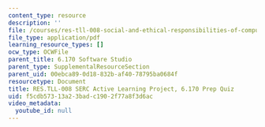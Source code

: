 ```yaml
---
content_type: resource
description: ''
file: /courses/res-tll-008-social-and-ethical-responsibilities-of-computing-serc-fall-2021/f5cdb57313a23badc1902f77a8f3d6ac_MITRESTLL-008F21-6170quiz.pdf
file_type: application/pdf
learning_resource_types: []
ocw_type: OCWFile
parent_title: 6.170 Software Studio
parent_type: SupplementalResourceSection
parent_uid: 00ebca89-0d18-832b-af40-78795ba0684f
resourcetype: Document
title: RES.TLL-008 SERC Active Learning Project, 6.170 Prep Quiz
uid: f5cdb573-13a2-3bad-c190-2f77a8f3d6ac
video_metadata:
  youtube_id: null
---
```

